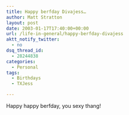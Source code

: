 ```yaml
---
title: Happy berfday Divajess…
author: Matt Stratton
layout: post
date: 2003-01-17T17:40:00+00:00
url: /life-in-general/happy-berfday-divajess
aktt_notify_twitter:
  - no
dsq_thread_id:
  - 28244838
categories:
  - Personal
tags:
  - Birthdays
  - TXJess

---
```

Happy happy berfday, you sexy thang!